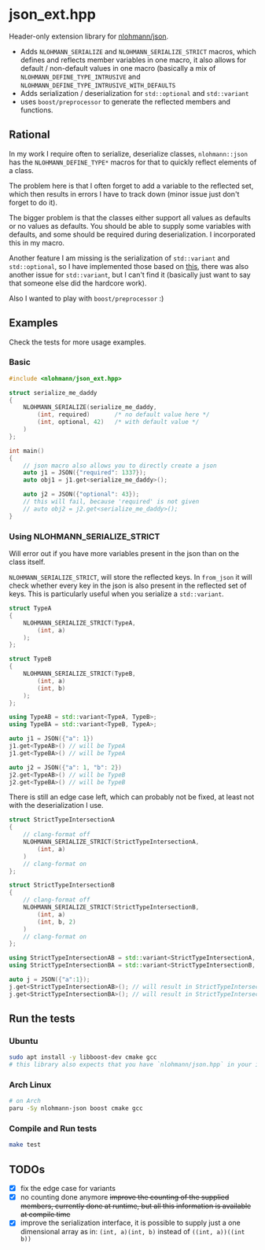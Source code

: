 # json_ext.hpp

Header-only extension library for [nlohmann/json](https://github.com/nlohmann/json).

- Adds `NLOHMANN_SERIALIZE` and `NLOHMANN_SERIALIZE_STRICT` macros, which defines and reflects member variables in one macro, it also allows for default / non-default values in one macro (basically a mix of `NLOHMANN_DEFINE_TYPE_INTRUSIVE` and `NLOHMANN_DEFINE_TYPE_INTRUSIVE_WITH_DEFAULTS`
- Adds serialization / deserialization for `std::optional` and `std::variant`
- uses `boost/preprocessor` to generate the reflected members and functions.

## Rational

In my work I require often to serialize, deserialize classes, `nlohmann::json` has the `NLOHMANN_DEFINE_TYPE*` macros for that to quickly reflect elements of a class.

The problem here is that I often forget to add a variable to the reflected set, which then results in errors I have to track down (minor issue just don't forget to do it).

The bigger problem is that the classes either support all values as defaults or no values as defaults. You should be able to supply some variables with defaults, and some should be required during deserialization. I incorporated this in my macro.

Another feature I am missing is the serialization of `std::variant` and `std::optional`, so I have implemented those based on [this](https://github.com/nlohmann/json#how-do-i-convert-third-party-types), there was also another issue for `std::variant`, but I can't find it (basically just want to say that someone else did the hardcore work).

Also I wanted to play with `boost/preprocessor` :)

## Examples

Check the tests for more usage examples.

### Basic

```cpp
#include <nlohmann/json_ext.hpp>

struct serialize_me_daddy
{
    NLOHMANN_SERIALIZE(serialize_me_daddy,
        (int, required)       /* no default value here */
        (int, optional, 42)   /* with default value */
    )
};

int main()
{
    // json macro also allows you to directly create a json
    auto j1 = JSON({"required": 1337});
    auto obj1 = j1.get<serialize_me_daddy>();

    auto j2 = JSON({"optional": 43});
    // this will fail, because 'required' is not given
    // auto obj2 = j2.get<serialize_me_daddy>();
}
```

### Using NLOHMANN_SERIALIZE_STRICT

Will error out if you have more variables present in the json than on the class itself.

`NLOHMANN_SERIALIZE_STRICT`, will store the reflected keys.
In `from_json` it will check whether every key in the json is also present in the reflected set of keys.
This is particularly useful when you serialize a `std::variant`.

```cpp
struct TypeA
{
    NLOHMANN_SERIALIZE_STRICT(TypeA,
        (int, a)
    );
};

struct TypeB
{
    NLOHMANN_SERIALIZE_STRICT(TypeB,
        (int, a)
        (int, b)
    );
};

using TypeAB = std::variant<TypeA, TypeB>;
using TypeBA = std::variant<TypeB, TypeA>;

auto j1 = JSON({"a": 1})
j1.get<TypeAB>() // will be TypeA
j1.get<TypeBA>() // will be TypeA

auto j2 = JSON({"a": 1, "b": 2})
j2.get<TypeAB>() // will be TypeB
j2.get<TypeBA>() // will be TypeB
```

There is still an edge case left, which can probably not be fixed, at least not with the deserialization I use.

```cpp
struct StrictTypeIntersectionA
{
    // clang-format off
    NLOHMANN_SERIALIZE_STRICT(StrictTypeIntersectionA,
        (int, a)
    )
    // clang-format on
};

struct StrictTypeIntersectionB
{
    // clang-format off
    NLOHMANN_SERIALIZE_STRICT(StrictTypeIntersectionB,
        (int, a)
        (int, b, 2)
    )
    // clang-format on
};

using StrictTypeIntersectionAB = std::variant<StrictTypeIntersectionA, StrictTypeIntersectionB>;
using StrictTypeIntersectionBA = std::variant<StrictTypeIntersectionB, StrictTypeIntersectionA>;

auto j = JSON({"a":1});
j.get<StrictTypeIntersectionAB>(); // will result in StrictTypeIntersectionA
j.get<StrictTypeIntersectionBA>(); // will result in StrictTypeIntersectionB
```

## Run the tests

### Ubuntu

```bash
sudo apt install -y libboost-dev cmake gcc
# this library also expects that you have `nlohmann/json.hpp` in your include directories
```

### Arch Linux

```bash
# on Arch
paru -Sy nlohmann-json boost cmake gcc
```

### Compile and Run tests

```bash
make test
```

## TODOs

- [X] fix the edge case for variants
- [X]  no counting done anymore ~~improve the counting of the supplied members, currently done at runtime, but all this information is available at compile time~~
- [X] improve the serialization interface, it is possible to supply just a one dimensional array as in: `(int, a)(int, b)` instead of `((int, a))((int b))`
